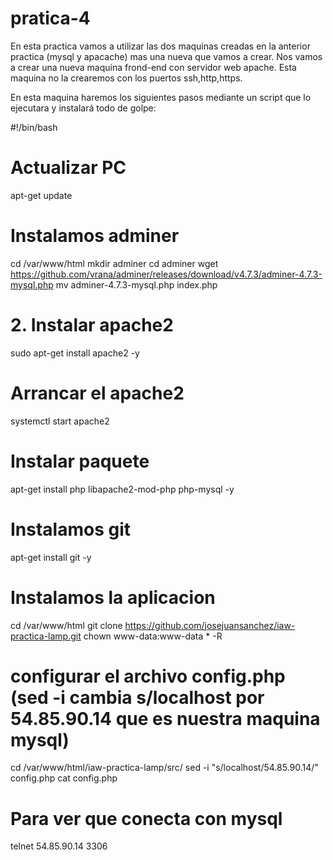 # pratica-4
En esta practica vamos a utilizar las dos maquinas creadas en la anterior practica (mysql y apacache) mas una nueva que vamos a crear.
Nos vamos a crear una nueva maquina frond-end con servidor web apache.
Esta maquina no la crearemos con los puertos ssh,http,https.

En esta maquina haremos los siguientes pasos mediante un script que lo ejecutara y instalará todo de golpe:

#!/bin/bash
# Actualizar PC
apt-get update

# Instalamos adminer
cd /var/www/html
mkdir adminer
cd adminer
wget https://github.com/vrana/adminer/releases/download/v4.7.3/adminer-4.7.3-mysql.php
mv adminer-4.7.3-mysql.php index.php

# 2. Instalar apache2
sudo apt-get install apache2 -y

# Arrancar el apache2
systemctl start apache2

# Instalar paquete
apt-get install php libapache2-mod-php php-mysql -y

# Instalamos git
apt-get install git -y

# Instalamos la aplicacion
cd /var/www/html
git clone https://github.com/josejuansanchez/iaw-practica-lamp.git
chown www-data:www-data * -R

# configurar el archivo config.php (sed -i cambia s/localhost por 54.85.90.14 que es nuestra maquina mysql)
cd /var/www/html/iaw-practica-lamp/src/
sed -i "s/localhost/54.85.90.14/" config.php
cat config.php
# Para ver que conecta con mysql
telnet 54.85.90.14 3306

